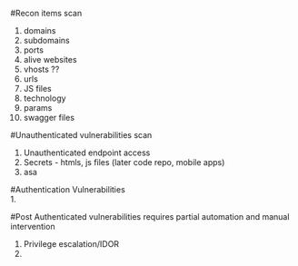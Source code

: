 #Recon items scan  
1. domains  
2. subdomains  
3. ports  
4. alive websites  
5. vhosts ??
6. urls  
7. JS files  
8. technology  
9. params  
10. swagger files  
  
#Unauthenticated vulnerabilities scan  
1. Unauthenticated endpoint access
2. Secrets - htmls, js files (later code repo, mobile apps)
3. asa



#Authentication Vulnerabilities  
1. 

  
#Post Authenticated vulnerabilities requires partial automation and manual intervention
1. Privilege escalation/IDOR
2. 
